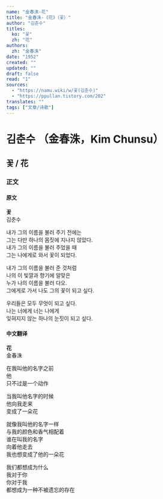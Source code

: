 ```yaml
---
name: "金春洙-花"
title: "金春洙-《花》（꽃）"
author: "김춘수"
titles:
  ko: "꽃"
  zh: "花"
authors:
  zh: "金春洙"
date: "1952"
created: ""
updated: ""
draft: false
read: "1"
sources:
  - "https://namu.wiki/w/꽃(김춘수)"
  - "https://ppullan.tistory.com/202"
translates: ""
tags: ["文章/诗歌"]
---
```



# 김춘수 （金春洙，Kim Chunsu）

## 꽃 / 花

### 正文

<!-- tabs:start -->

#### **原文**

**꽃**  
김춘수  

내가 그의 이름을 불러 주기 전에는  
그는 다만 하나의 몸짓에 지나지 않았다.  
내가 그의 이름을 불러 주었을 때  
그는 나에게로 와서 꽃이 되었다.  

내가 그의 이름을 불러 준 것처럼  
나의 이 빛깔과 향기에 알맞은  
누가 나의 이름을 불러 다오.  
그에게로 가서 나도 그의 꽃이 되고 싶다.  

우리들은 모두 무엇이 되고 싶다.  
나는 너에게 너는 나에게  
잊혀지지 않는 하나의 눈짓이 되고 싶다.  

#### **中文翻译**

**花**  
金春洙  

在我叫他的名字之前  
他  
只不过是一个动作  

当我叫他名字的时候  
他向我走来  
变成了一朵花  

就像我叫他的名字一样  
与我的颜色和香气相配着  
谁在叫我的名字  
向着他走去  
我也想变成了他的一朵花  

我们都想成为什么  
我对于你  
你对于我  
都想成为一种不被遗忘的存在  

<!-- tabs:end -->
